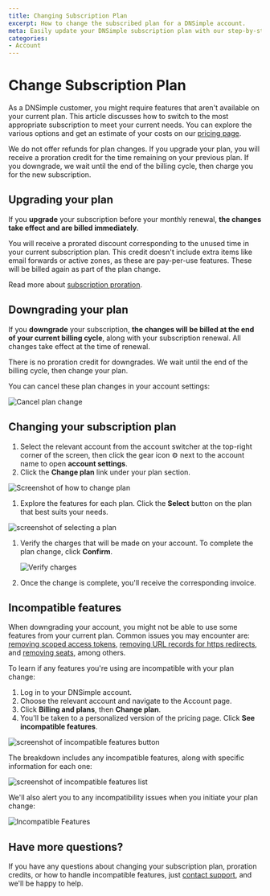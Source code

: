 ```yaml
---
title: Changing Subscription Plan
excerpt: How to change the subscribed plan for a DNSimple account.
meta: Easily update your DNSimple subscription plan with our step-by-step guide. Learn how to manage your account and choose the right plan for your needs.
categories:
- Account
---
```


# Change Subscription Plan

As a DNSimple customer, you might require features that aren't available on your current plan. This article discusses how to switch to the most appropriate subscription to meet your current needs. You can explore the various options and get an estimate of your costs on our [pricing page](https://dnsimple.com/pricing).

<info>
We do not offer refunds for plan changes. If you upgrade your plan, you will receive a proration credit for the time remaining on your previous plan. If you downgrade, we wait until the end of the billing cycle, then charge you for the new subscription.
</info>

## Upgrading your plan

If you **upgrade** your subscription before your monthly renewal, **the changes take effect and are billed immediately**.

You will receive a prorated discount corresponding to the unused time in your current subscription plan. This credit doesn't include extra items like email forwards or active zones, as these are pay-per-use features. These will be billed again as part of the plan change.

Read more about [subscription proration](/articles/understanding-invoice/#proration).

## Downgrading your plan

If you **downgrade** your subscription, **the changes will be billed at the end of your current billing cycle**, along with your subscription renewal. All changes take effect at the time of renewal.

There is no proration credit for downgrades. We wait until the end of the billing cycle, then change your plan.

You can cancel these plan changes in your account settings:

![Cancel plan change](/files/account-billing-cancel-plan-change.png)


## Changing your subscription plan

1. Select the relevant account from the account switcher at the top-right corner of the screen, then click the gear icon ⚙️ next to the account name to open **account settings**.
1.  Click the **Change plan** link under your plan section.

![Screenshot of how to change plan](/files/change-plan-screenshot.png)

1.  Explore the features for each plan. Click the **Select** button on the plan that best suits your needs.

![screenshot of selecting a plan](/files/select-plan-screenshot.png)

1.  Verify the charges that will be made on your account. To complete the plan change, click **Confirm**.

    ![Verify charges](/files/change-plan-3.png)

1.  Once the change is complete, you'll receive the corresponding invoice.

## Incompatible features

When downgrading your account, you might not be able to use some features from your current plan. Common issues you may encounter are: [removing scoped access tokens](/articles/api-access-token/#removing-an-account-access-token), [removing URL records for https redirects](/articles/manage-url-record/#removing-a-url-record), and [removing seats](/articles/managing-seats/#decreasing-the-number-of-seats), among others.

<div class="section-steps" markdown="1">
To learn if any features you're using are incompatible with your plan change:

1. Log in to your DNSimple account.
1. Choose the relevant account and navigate to the Account page.
1. Click **Billing and plans**, then **Change plan**.
1. You'll be taken to a personalized version of the pricing page. Click **See incompatible features**.

![screenshot of incompatible features button](/files/incompatable-features-screenshot.png)

The breakdown includes any incompatible features, along with specific information for each one:

![screenshot of incompatible features list](/files/incompatable-features-list-screenshot.png)

We'll also alert you to any incompatibility issues when you initiate your plan change:

![Incompatible Features](/files/account-billing-incompatible-features.png)

</div>

## Have more questions?
If you have any questions about changing your subscription plan, proration credits, or how to handle incompatible features, just [contact support](https://dnsimple.com/feedback), and we'll be happy to help.
